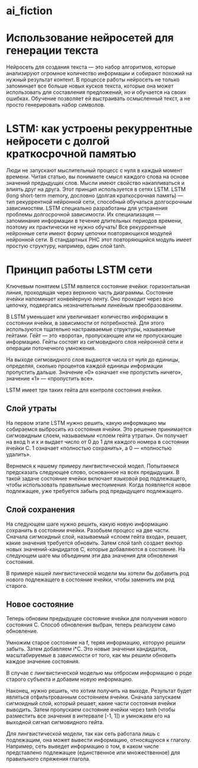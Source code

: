 # ai_fiction
# Использование нейросетей для генерации текста
Нейросеть для создания текста — это набор алгоритмов, которые анализируют огромное количество информации и собирают похожий на нужный результат контент.
В процессе работы нейросеть не только запоминает все больше новых кусков текста, которые она может использовать для составления предложений, но и обучается на своих ошибках. 
Обучение позволяет ей выстраивать осмысленный текст, а не просто генерировать набор символов.

# LSTM: как устроены рекуррентные нейросети с долгой краткосрочной памятью
Люди не запускают мыслительный процесс с нуля в каждый момент времени. Читая статью, вы понимаете смысл каждого слова на основе значений предыдущих слов. Мысли имеют свойство накапливаться и влиять друг на друга. Этот принцип используется в сетях LSTM.
LSTM (long short-term memory, дословно (долгая краткосрочная память) — тип рекуррентной нейронной сети, способный обучаться долгосрочным зависимостям.
LSTM специально разработаны для устранения проблемы долгосрочной зависимости. Их специализация — запоминание информации в течение длительных периодов времени, поэтому их практически не нужно обучать!
Все рекуррентные нейронные сети имеют форму цепочки повторяющихся модулей нейронной сети. В стандартных РНС этот повторяющийся модуль имеет простую структуру, например, один слой tanh.

# Принцип работы LSTM сети
Ключевым понятием LSTM является состояние ячейки: горизонтальная линия, проходящая через верхнюю часть диаграммы.
Состояние ячейки напоминает конвейерную ленту. Оно проходит через всю цепочку, подвергаясь незначительным линейным преобразованиям.

В LSTM уменьшает или увеличивает количество информации в состоянии ячейки, в зависимости от потребностей. Для этого используются тщательно настраиваемые структуры, называемые гейтами.
Гейт — это «ворота», пропускающие или не пропускающие информацию. Гейты состоят из сигмовидного слоя нейронной сети и операции поточечного умножения.

На выходе сигмовидного слоя выдаются числа от нуля до единицы, определяя, сколько процентов каждой единицы информации пропустить дальше. Значение «0» означает «не пропустить ничего», значение «1» — «пропустить все».

LSTM имеет три таких гейта для контроля состояния ячейки.

## Слой утраты
На первом этапе LSTM нужно решить, какую информацию мы собираемся выбросить из состояния ячейки. Это решение принимается сигмовидным слоем, называемым «слоем гейта утраты». Он получает на вход h и x и выдает число от 0 до 1 для каждого номера в состоянии ячейки C. 1 означает «полностью сохранить», а 0 — «полностью удалить».

Вернемся к нашему примеру лингвистической модел. Попытаемся предсказать следующее слово, основанное на всех предыдущих. В такой задаче состояние ячейки включает языковой род подлежащего, чтобы использовать правильные местоимения. Когда появляется новое подлежащее, уже требуется забыть род предыдущего подлежащего.
## Слой сохранения
На следующем шаге нужно решить, какую новую информацию сохранить в состоянии ячейки. Разобьем процесс на две части. Сначала сигмоидный слой, называемый «слоем гейта входа», решает, какие значения требуется обновить. Затем слой tanh создает вектор новых значений-кандидатов C, которые добавляются в состояние. На следующем шаге мы объединим эти два значения для обновления состояния.

В примере нашей лингвистической модели мы хотели бы добавить род нового подлежащего в состояние ячейки, чтобы заменить им род старого.
## Новое состояние
Теперь обновим предыдущее состояние ячейки для получения нового состояния C. Способ обновления выбран, теперь реализуем само обновление.

Умножим старое состояние на f, теряя информацию, которую решили забыть. Затем добавляем i*C. Это новые значения кандидатов, масштабируемые в зависимости от того, как мы решили обновить каждое значение состояния.

В случае с лингвистической моделью мы отбросим информацию о роде старого субъекта и добавим новую информацию.

Наконец, нужно решить, что хотим получить на выходе. Результат будет являться отфильтрованным состоянием ячейки. Сначала запускаем сигмоидный слой, который решает, какие части состояния ячейки выводить. Затем пропускаем состояние ячейки через tanh (чтобы разместить все значения в интервале [-1, 1]) и умножаем его на выходной сигнал сигмовидного гейта.

Для лингвистической модели, так как сеть работала лишь с подлежащим, она может вывести информацию, относящуюся к глаголу. Например, сеть выведет информацию о том, в каком числе представлено подлежащее (единственное или множественное) для правильного спряжения глагола.
